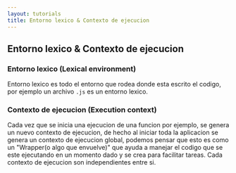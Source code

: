 ```yaml
---
layout: tutorials
title: Entorno lexico & Contexto de ejecucion
---
```

<h2 class="tutorials-content__sub-title">Entorno lexico & Contexto de ejecucion</h2>

<h3 class="tutorials-content__sub-title">Entorno lexico (Lexical environment)</h3>

<p class="tutorials-content__text">Entorno lexico es todo el entorno que rodea donde esta escrito el codigo, por ejemplo un archivo <code class="tutorials__code">.js</code> es un entorno lexico.</p>

<h3 class="tutorials-content__sub-title">Contexto de ejecucion (Execution context)</h3>

<p class="tutorials-content__text">Cada vez que se inicia una ejecucion de una funcion por ejemplo, se genera un nuevo contexto de ejecucion, de hecho al iniciar toda la aplicacion se genera un contexto de ejecucion global, podemos pensar que esto es como un "Wrapper(o algo que envuelve)" que ayuda a manejar el codigo que se este ejecutando en un momento dado y se crea para facilitar tareas. Cada contexto de ejecucion son independientes entre si.</p>
